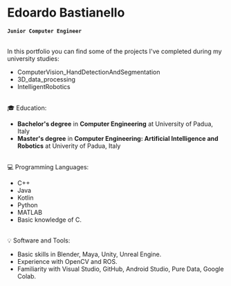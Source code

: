# Edoardo Bastianello
**`Junior Computer Engineer`**
<br/><br/>

In this portfolio you can find some of the projects I've completed during my university studies:
- ComputerVision_HandDetectionAndSegmentation
- 3D_data_processing
- IntelligentRobotics
<br/><br/>

:mortar_board: Education:
- **Bachelor's degree** in **Computer Engineering** at University of Padua, Italy
- **Master's degree** in **Computer Engineering: Artificial Intelligence and Robotics** at Univerity of Padua, Italy
<br/><br/>

:computer: Programming Languages:
- C++
- Java
- Kotlin
- Python
- MATLAB
- Basic knowledge of C.
<br/><br/>


:bulb: Software and Tools:
- Basic skills in Blender, Maya, Unity, Unreal Engine.
- Experience with OpenCV and ROS.
- Familiarity with Visual Studio, GitHub, Android Studio, Pure Data, Google Colab.
<!--
**EdoardoBasti/EdoardoBasti** is a ✨ _special_ ✨ repository because its `README.md` (this file) appears on your GitHub profile.

Here are some ideas to get you started:

- 🔭 I’m currently working on ...
- 🌱 I’m currently learning ...
- 👯 I’m looking to collaborate on ...
- 🤔 I’m looking for help with ...
- 💬 Ask me about ...
- 📫 How to reach me: ...
- 😄 Pronouns: ...
- ⚡ Fun fact: ...
-->
